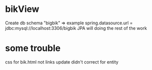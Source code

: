 # bikView
Create db schema "bigbik" => example spring.datasource.url = jdbc:mysql://localhost:3306/bigbik
JPA will doing the rest of the work
# some trouble
css for bik.html not links
update didn't correct for entity
